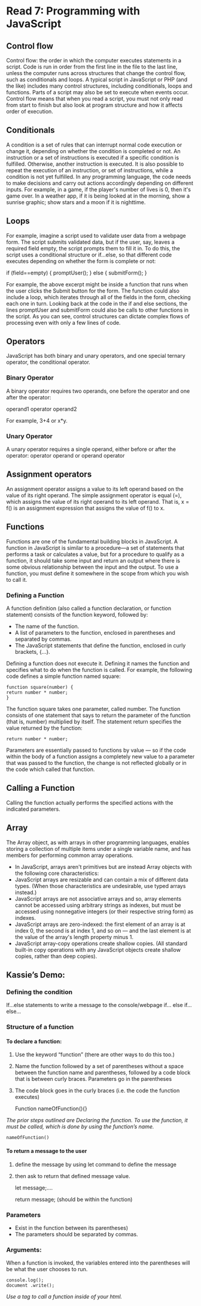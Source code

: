 # Read 7: Programming with JavaScript

## Control flow

Control flow: the order in which the computer executes statements in a script. Code is run in order from the first line in the file to the last line, unless the computer runs across structures that change the control flow, such as conditionals and loops. A typical script in JavaScript or PHP (and the like) includes many control structures, including conditionals, loops and functions. Parts of a script may also be set to execute when events occur. Control flow means that when you read a script, you must not only read from start to finish but also look at program structure and how it affects order of execution.

## Conditionals

A condition is a set of rules that can interrupt normal code execution or change it, depending on whether the condition is completed or not. An instruction or a set of instructions is executed if a specific condition is fulfilled. Otherwise, another instruction is executed. It is also possible to repeat the execution of an instruction, or set of instructions, while a condition is not yet fulfilled. In any programming language, the code needs to make decisions and carry out actions accordingly depending on different inputs. For example, in a game, if the player's number of lives is 0, then it's game over. In a weather app, if it is being looked at in the morning, show a sunrise graphic; show stars and a moon if it is nighttime. 

## Loops

For example, imagine a script used to validate user data from a webpage form. The script submits validated data, but if the user, say, leaves a required field empty, the script prompts them to fill it in. To do this, the script uses a conditional structure or if...else, so that different code executes depending on whether the form is complete or not:

if (field==empty) {
    promptUser();
} else {
    submitForm();
}

For example, the above excerpt might be inside a function that runs when the user clicks the Submit button for the form. The function could also include a loop, which iterates through all of the fields in the form, checking each one in turn. Looking back at the code in the if and else sections, the lines promptUser and submitForm could also be calls to other functions in the script. As you can see, control structures can dictate complex flows of processing even with only a few lines of code.

## Operators

JavaScript has both binary and unary operators, and one special ternary operator, the conditional operator. 

### Binary Operator

A binary operator requires two operands, one before the operator and one after the operator:

operand1 operator operand2

For example, 3+4 or x*y.

### Unary Operator

A unary operator requires a single operand, either before or after the operator:
operator operand or operand operator

## Assignment operators

An assignment operator assigns a value to its left operand based on the value of its right operand. The simple assignment operator is equal (=), which assigns the value of its right operand to its left operand. That is, x = f() is an assignment expression that assigns the value of f() to x.

## Functions

Functions are one of the fundamental building blocks in JavaScript. A function in JavaScript is similar to a procedure—a set of statements that performs a task or calculates a value, but for a procedure to qualify as a function, it should take some input and return an output where there is some obvious relationship between the input and the output. To use a function, you must define it somewhere in the scope from which you wish to call it.

### Defining a Function

A function definition (also called a function declaration, or function statement) consists of the function keyword, followed by:

- The name of the function.
- A list of parameters to the function, enclosed in parentheses and separated by commas.
- The JavaScript statements that define the function, enclosed in curly brackets, {...}.

Defining a function does not execute it. Defining it names the function and specifies what to do when the function is called. For example, the following code defines a simple function named square:

    function square(number) {
    return number * number;
    }

The function square takes one parameter, called number. The function consists of one statement that says to return the parameter of the function (that is, number) multiplied by itself. The statement return specifies the value returned by the function:

    return number * number;

Parameters are essentially passed to functions by value — so if the code within the body of a function assigns a completely new value to a parameter that was passed to the function, the change is not reflected globally or in the code which called that function.

## Calling a Function

Calling the function actually performs the specified actions with the indicated parameters.

## Array

The Array object, as with arrays in other programming languages, enables storing a collection of multiple items under a single variable name, and has members for performing common array operations.

- In JavaScript, arrays aren't primitives but are instead Array objects with the following core characteristics:
- JavaScript arrays are resizable and can contain a mix of different data types. (When those characteristics are undesirable, use typed arrays instead.)
- JavaScript arrays are not associative arrays and so, array elements cannot be accessed using arbitrary strings as indexes, but must be accessed using nonnegative integers (or their respective string form) as indexes.
- JavaScript arrays are zero-indexed: the first element of an array is at index 0, the second is at index 1, and so on — and the last element is at the value of the array's length property minus 1.
- JavaScript array-copy operations create shallow copies. (All standard built-in copy operations with any JavaScript objects create shallow copies, rather than deep copies).

## Kassie’s Demo:

### Defining the condition

If…else statements to write a message to the console/webpage
if…
else if…
else…

### Structure of a function

#### To declare a function:

1. Use the keyword “function” (there are other ways to do this too.)
2. Name the function followed by a set of parentheses without a space between the function name and parentheses, followed by a code block that is between curly braces. 
Parameters go in the parentheses
3. The code block goes in the curly braces (i.e. the code the function executes)

    Function nameOfFunction(){}

*The prior steps outlined are Declaring the function. To use the function, it must be called, which is done by using the function’s name.*

    nameOfFunction()

#### To return a message to the user

1. define the message by using let command to define the message
2. then ask to return that defined message value.

    let message;....

    return message; (should be within the function)

### Parameters 
- Exist in the function between its parentheses) 
- The parameters should be separated by commas.

### Arguments: 
When a function is invoked, the variables entered into the parentheses will be what the user chooses to run. 

    console.log();
    document .write();

*Use a <script></script> tag to call a function inside of your html.*
